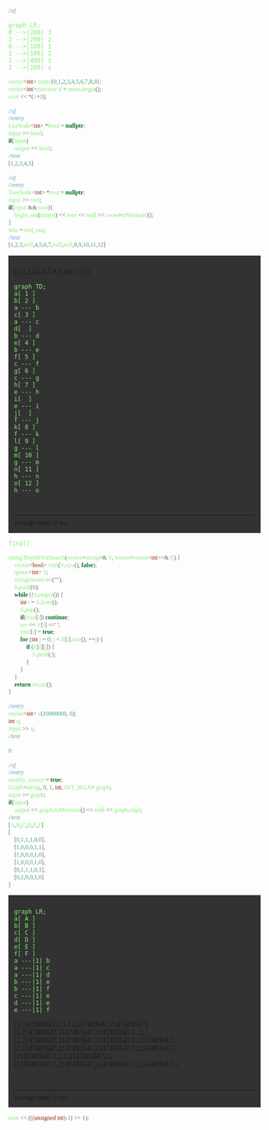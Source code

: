 <style>
*{
    font-family:consolas;
}
html body h2{
    color:#a4f3d1;
    text-align:center;
}
html body h3{
    color:#e06666;
}
html body h4{
    color:pink;
}
html body h5{
    color:#e4e79b;
}
.short {
    width:60%;
    background-color:rgba(0,0,0,0);
    border-bottom:4px dotted #515151;
}
.code-output {
    background-color: #323232;
    padding: .8em;
    margin: 1em 0px;
}
.code-hr {
    margin:3em 0px .5em 0px;
}
</style>
<br>
<br>
<br>
<br>
<br>

```cpp {cmd="run" id="sf" hide}
//sf
```

```mermaid
graph LR;
0 -->|200| 3
3 -->|200| z
0 -->|100| 1
1 -->|100| 2
1 -->|400| z
2 -->|100| z
```


```cpp {cmd=run}
vector<int> nums{0,1,2,3,4,5,6,7,8,9};
vector<int>::iterator it = nums.begin();
cout << *(it+3);
```

```cpp {cmd=run}
//sf
//entry
ListNode<int> *head = nullptr;
input >> head;
if(input)
    output << head;
//test
[1,2,3,4,5]
```

```cpp {cmd=run modify_source}
//sf
//entry
TreeNode<int> *root = nullptr;
input >> root;
if(input && root){
    begin_out(output) << root << endl << root->toMermaid();
}
info = end_out;
//test
[1,2,3,null,4,5,6,7,null,null,8,9,10,11,12]
```

<!-- code_chunk_output -->

<div class=code-output> 

[1,2,3,4,5,6,7,8,9,10,11,12]
```mermaid 
graph TD; 
a[ 1 ] 
b[ 2 ] 
a --- b
c[ 3 ] 
a --- c
d[  ] 
b --- d
e[ 4 ] 
b --- e
f[ 5 ] 
c --- f
g[ 6 ] 
c --- g
h[ 7 ] 
e --- h
i[  ] 
e --- i
j[  ] 
f --- j
k[ 8 ] 
f --- k
l[ 9 ] 
g --- l
m[ 10 ] 
g --- m
n[ 11 ] 
h --- n
o[ 12 ] 
h --- o
``` 


<hr class=code-hr>average time: 0 ms
</div>

<!-- /code_chunk_output -->

<style>

html body code {
    color: #83ee73;
}

</style>
`find()`


```cpp {cmd=run line-numbers continue=sf}
string DepthFirstSearch(vector<string>& V, vector<vector<int>>& E) {
    vector<bool> visit(V.size(), false);
    queue<int> S;
    stringstream res("");
    S.push(0);
    while (!S.empty()) {
        int i = S.front();
        S.pop();
        if(visit[i]) continue;
        res << V[i] <<' ';
        visit[i] = true;
        for (int j = 0; j < E[i].size(); ++j) {
            if (E[i][j]) {
                S.push(j);
            }
        }
    }
    return res.str();
}
```
```cpp {cmd=run continue hide}
//entry
vector<int> v(10000000, 0);
int a;
input >> a;
//test
```
```cpp {cmd=run continue}
0
```


```cpp {cmd=run modify_source}
//sf
//entry
modify_source = true;
Graph<string, 0, 1, int, INT_MAX> graph;
input >> graph;
if(input)
    output << graph.toMermaid() << endl << graph.edge;
//test
[A,B,C,D,E,F]
[
    [0,1,1,1,0,0],
    [1,0,0,0,1,1],
    [1,0,0,0,1,0],
    [1,0,0,0,1,0],
    [0,1,1,1,0,1],
    [0,1,0,0,1,0]
]
```

<!-- code_chunk_output -->

<div class=code-output> 

```mermaid 
graph LR; 
a[ A ] 
b[ B ] 
c[ C ] 
d[ D ] 
e[ E ] 
f[ F ] 
a ---|1| b 
a ---|1| c 
a ---|1| d 
b ---|1| e 
b ---|1| f 
c ---|1| e 
d ---|1| e 
e ---|1| f 
```

[
    [2147483647,1,1,1,2147483647,2147483647],
    [1,2147483647,2147483647,2147483647,1,1],
    [1,2147483647,2147483647,2147483647,1,2147483647],
    [1,2147483647,2147483647,2147483647,1,2147483647],
    [2147483647,1,1,1,2147483647,1],
    [2147483647,1,2147483647,2147483647,1,2147483647]
]

<hr class=code-hr> average time: 0 ms


</div> 



<!-- /code_chunk_output -->



```cpp {cmd=run}
cout << (((unsigned int)-1) >> 1);
```
